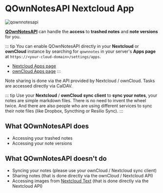 # QOwnNotesAPI Nextcloud App

![qownnotesapi](/img/qownnotesapi.png)

[**QOwnNotesAPI**](https://github.com/pbek/qownnotesapi) can handle the **access** to **trashed notes**
and **note versions** for you.

::: tip
You can enable QOwnNotesAPI directly in your **Nextcloud** or **ownCloud** instance by searching for `qownnotes`
in your server's **Apps page** at `https://<your-cloud-domain>/settings/apps`.

- [Nextcloud Apps page](https://apps.nextcloud.com/apps/qownnotesapi)
- [ownCloud Apps page](https://marketplace.owncloud.com/apps/qownnotesapi)
  :::

Note sharing is done via the API provided by Nextcloud / ownCloud. Tasks are accessed directly via CalDAV.

::: tip
Use your **Nextcloud** / **ownCloud** **sync client** to **sync your notes**, your notes are simple markdown files.
There is no need to invent the wheel twice. And there are also people who are using different services to sync
their note files (like Dropbox, Syncthing or Resilio Sync).
:::

## What QOwnNotesAPI does

- Accessing your trashed notes
- Accessing your note versions

## What QOwnNotesAPI doesn't do

- Syncing your notes (please use your ownCloud / Nextcloud sync client)
- Sharing notes (that is done directly via the ownCloud / Nextcloud API)
- Accessing images from [Nextcloud Text](https://github.com/nextcloud/text)
  (that is done directly via the Nextcloud API)
